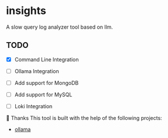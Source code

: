 # insights
A slow query log analyzer tool based on llm.

## TODO

- [x] Command Line Integration
- [ ] Ollama Integration
- [ ] Add support for MongoDB
- [ ] Add support for MySQL
- [ ] Loki Integration


🤝 Thanks
This tool is built with the help of the following projects:
- [ollama](https://github.com/ollama/ollama)
